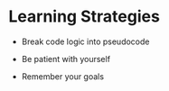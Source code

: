 # Learning Strategies

* Break code logic into pseudocode

* Be patient with yourself

* Remember your goals